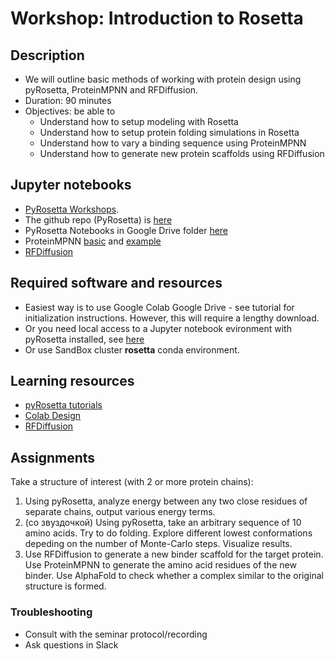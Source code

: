 # Workshop: Introduction to Rosetta

## Description
- We will outline basic methods of working with protein design using pyRosetta, ProteinMPNN and RFDiffusion. 
- Duration: 90 minutes
- Objectives: be able to 
    - Understand how to setup modeling with Rosetta 
    - Understand how to setup protein folding simulations in Rosetta
    - Understand how to vary a binding sequence using ProteinMPNN
    - Understand how to generate new protein scaffolds using RFDiffusion 

    


## Jupyter notebooks
- [PyRosetta Workshops](https://rosettacommons.github.io/PyRosetta.notebooks/).
- The github repo (PyRosetta) is [here](https://github.com/RosettaCommons/PyRosetta.notebooks)
- PyRosetta Notebooks in Google Drive folder [here](https://drive.google.com/drive/folders/1T8KCXMGsaU0v3z4dBiA0QhuYkw9BlMwy?usp=sharing)
- ProteinMPNN [basic](https://colab.research.google.com/github/sokrypton/ColabDesign/blob/v1.1.0/mpnn/examples/proteinmpnn_in_jax.ipynb) and [example](https://colab.research.google.com/github/dauparas/ProteinMPNN/blob/main/colab_notebooks/quickdemo.ipynb)
- [RFDiffusion](https://colab.research.google.com/github/sokrypton/ColabDesign/blob/v1.1.1/rf/examples/diffusion.ipynb#scrollTo=tVAE0BrnZoRR)
   


## Required software and resources
- Easiest way is to use Google Colab Google Drive - see tutorial for initialization instructions. However, this will require a lengthy download.
- Or you need local access to a Jupyter notebook evironment with pyRosetta installed, see [here](http://www.pyrosetta.org/dow)
- Or use SandBox cluster **rosetta** conda environment.

## Learning resources
- [pyRosetta tutorials](https://rosettacommons.github.io/PyRosetta.notebooks/)
- [Colab Design](https://github.com/sokrypton/ColabDesign)
- [RFDiffusion](https://github.com/RosettaCommons/RFdiffusion/blob/main/README.md#binder-design)


## Assignments

Take a structure of interest (with 2 or more protein chains):

1. Using pyRosetta, analyze energy between any two close residues of separate chains, output various energy terms. 
2. (со звуздочкой) Using pyRosetta, take an arbitrary sequence of 10 amino acids. Try to do folding. Explore different lowest conformations depeding on the number of Monte-Carlo steps. Visualize results.
3. Use RFDiffusion to generate a new binder scaffold for the target protein. Use ProteinMPNN to generate the amino acid residues of the new binder. Use AlphaFold to check whether a complex similar to the original structure is formed. 

### Troubleshooting
- Consult with the seminar protocol/recording
- Ask questions in Slack
